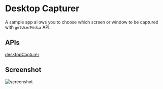 # Desktop Capturer

A sample app allows you to choose which screen or window to be captured with
`getUserMedia` API.

## APIs

[desktopCapturer](https://github.com/atom/electron/blob/master/docs/api/desktop-capturer.md)

## Screenshot

![screenshot](https://cloud.githubusercontent.com/assets/2557445/10268326/993e4f9a-6ae7-11e5-8fd1-a24b9800b9ce.gif)

